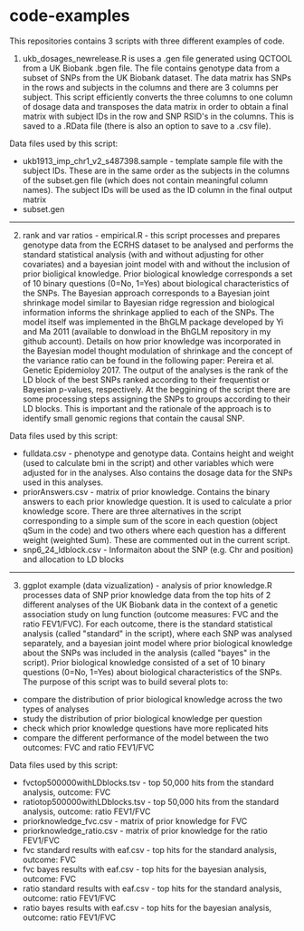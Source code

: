 # code-examples

This repositories contains 3 scripts with three different examples of code.
1) ukb_dosages_newrelease.R is uses a .gen file generated using QCTOOL from a UK Biobank .bgen file. The file contains genotype data from a subset of SNPs from the UK Biobank dataset. The data matrix has SNPs in the rows and subjects in the columns and there are 3 columns per subject. This script efficiently converts the three columns to one column of dosage data and transposes the data matrix in order to obtain a final matrix with subject IDs in the row and SNP RSID's in the columns. This is saved to a .RData file (there is also an option to save to a .csv file).

Data files used by this script:
- ukb1913_imp_chr1_v2_s487398.sample - template sample file with the subject IDs. These are in the same order as the subjects in the columns of the subset.gen file (which does not contain meaningful column names). The subject IDs will be used as the ID column in the final output matrix
- subset.gen


--------------------------------------------------------------------------------------------------------------------------------------
2) rank and var ratios - empirical.R - this script processes and prepares genotype data from the ECRHS dataset to be analysed and performs the standard statistical analysis (with and without adjusting for other covariates) and a bayesian joint model with and without the inclusion of prior bioligical knowledge. Prior biological knowledge corresponds a set of 10 binary questions (0=No, 1=Yes) about biological characteristics of the SNPs.
The Bayesian approach corresponds to a Bayesian joint shrinkage model similar to Bayesian ridge regression and biological information informs the shrinkage applied to each of the SNPs. The model itself was implemented in the BhGLM package developed by Yi and Ma 2011 (available to donwload in the BhGLM repository in my github account). Details on how prior knowledge was incorporated in the Bayesian model thought modulation of shrinkage and the concept of the variance ratio can be found in the following paper: Pereira et al. Genetic Epidemioloy 2017.
The output of the analyses is the rank of the LD block of the best SNPs ranked according to their frequentist or Bayesian p-values, respectively. At the beggining of the script there are some processing steps assigning the SNPs to groups according to their LD blocks. This is important and the rationale of the approach is to identify small genomic regions that contain the causal SNP.


Data files used by this script: 
- fulldata.csv - phenotype and genotype data. Contains height and weight (used to calculate bmi in the script) and other variables which were adjusted for in the analyses. Also contains the dosage data for the SNPs used in this analyses.
- priorAnswers.csv - matrix of prior knowledge. Contains the binary answers to each prior knowledge question. It is used to calculate a prior knowledge score. There are three alternatives in the script corresponding to a simple sum of the score in each question (object qSum in the code) and two others where each question has a different weight (weighted Sum). These are commented out in the current script.
- snp6_24_ldblock.csv - Informaiton about the SNP (e.g. Chr and position) and allocation to LD blocks


--------------------------------------------------------------------------------------------------------------------------------------
3) ggplot example (data vizualization) - analysis of prior knowledge.R processes data of SNP prior knowledge data from the top hits of 2 different analyses of the UK Biobank data in the context of a genetic association study on lung function (outcome measures: FVC and the ratio FEV1/FVC). For each outcome, there is the standard statistical analysis (called "standard" in the script), where each SNP was analysed separately, and a bayesian joint model where prior biological knowledge about the SNPs was included in the analysis (called "bayes" in the script). Prior biological knowledge consisted of a set of 10 binary questions (0=No, 1=Yes) about biological characteristics of the SNPs. The purpose of this script was to build several plots to:
  - compare the distribution of prior biological knowledge across the two types of analyses
  - study the distribution of prior biological knowledge per question
  - check which prior knowledge questions have more replicated hits
  - compare the different performance of the model between the two outcomes: FVC and ratio FEV1/FVC

Data files used by this script: 
- fvctop500000withLDblocks.tsv - top 50,000 hits from the standard analysis, outcome: FVC
- ratiotop500000withLDblocks.tsv - top 50,000 hits from the standard analysis, outcome: ratio FEV1/FVC
- priorknowledge_fvc.csv - matrix of prior knowledge for FVC
- priorknowledge_ratio.csv - matrix of prior knowledge for the ratio FEV1/FVC
- fvc standard results with eaf.csv - top hits for the standard analysis, outcome: FVC
- fvc bayes results with eaf.csv  - top hits for the bayesian analysis, outcome: FVC
- ratio standard results with eaf.csv - top hits for the standard analysis, outcome: ratio FEV1/FVC
- ratio bayes results with eaf.csv - top hits for the bayesian analysis, outcome: ratio FEV1/FVC
